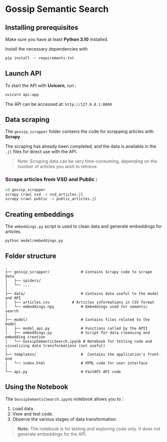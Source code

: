 # Gossip Semantic Search

## Installing prerequisites

Make sure you have at least **Python 3.10** installed.

Install the necessary dependencies with 

```bash
pip install -r requirements.txt
```

## Launch API

To start the API with **Uvicorn**, run :

```bash
uvicorn api:app
```

The API can be accessed at: `http://127.0.0.1:8000`

## Data scraping

The `gossip_scrapper` folder contains the code for scrapping articles with **Scrapy**.

The scraping has already been completed, and the data is available in the `.jl` files for direct use with the API.

> Note: Scraping data can be very time-consuming, depending on the number of articles you wish to retrieve.


### Scrape articles from VSD and Public :

```bash
cd gossip_scrapper
scrapy crawl vsd -o vsd_articles.jl
scrapy crawl public -o public_articles.jl
```

## Creating embeddings

The `embeddings.py` script is used to clean data and generate embeddings for articles.

```bash
python model/embeddings.py
```

## Folder structure

```
.
├── gossip_scrapper/              # Contains Scrapy code to scrape data
│   ├── spiders/
│   └── ...
│
├── data/                         # Contains data useful to the model and API
│   ├── articles.csv          # Articles informations in CSV format
│   └── embeddings.npy            # Embeddings used for semantic search
│
├── model/                        # Contains files related to the model
│   ├── model_api.py              # Functions called by the APII
│   ├── embeddings.py             # Script for data cleansing and embedding creation
│   └── GossipSemanticSearch.ipynb # Notebook for testing code and visualizing data transformations (not useful)
│
├── templates/                    #  Contains the application's front-end
│   └── index.html                # HTML code for user interface
│
└── api.py                        # FastAPI API code
```

## Using the Notebook

The `GossipSemanticSearch.ipynb` notebook allows you to :

1. Load data.
2. View and test code.
3. Observe the various stages of data transformation.

> **Note:** The notebook is for testing and exploring code only. It does not generate embeddings for the API.
